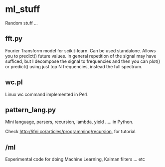 # ml_stuff
Random stuff ...

## fft.py

Fourier Transform model for scikit-learn.
Can be used standalone.
Allows you to predict() future values.
In general repetition of the signal may have sufficed, but I decompose the signal to frequencies
and then you can plot() or predict() using just top N frequencies, instead the full spectrum.


## wc.pl

Linux wc command implemented in Perl.


## pattern_lang.py

Mini language, parsers, recursion, lambda, yield ..... in Python.

Check http://ifni.co/articles/programming/recursion, for tutorial.


## /ml

Experimental code for doing Machine Learning, Kalman filters ... etc

